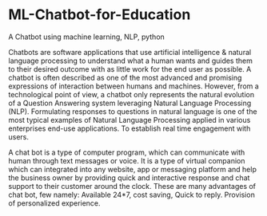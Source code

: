 # ML-Chatbot-for-Education
A Chatbot using machine learning, NLP, python 

Chatbots are software applications that use artificial intelligence & natural language processing to understand what a human wants and guides them to their desired outcome with as little work for the end user as possible.
A chatbot is often described as one of the most advanced and promising expressions of interaction between humans and machines. However, from a technological point of view, a chatbot only represents the natural evolution of a Question Answering system leveraging Natural Language Processing (NLP). Formulating responses to questions in natural language is one of the most typical examples of Natural Language Processing applied in various enterprises end-use applications.
To establish real time engagement with users.

A chat bot is a type of computer program, which can communicate with human through text messages or voice. It is a type of virtual companion which can integrated into any website, app or messaging platform and help the business owner by providing quick and interactive response and chat support to their customer around the clock.
These are many advantages of chat bot, few namely:
Available 24*7, cost saving, Quick to reply.
Provision of personalized experience.
